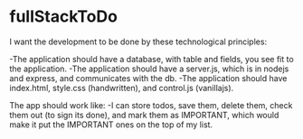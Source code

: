 # fullStackToDo

I want the development to be done by these technological principles:

-The application should have a database, with table and fields, you see fit to the application.
-The application should have a server.js, which is in nodejs and express, and communicates with the db.
-The application should have index.html, style.css (handwritten), and control.js (vanillajs).

The app should work like:
-I can store todos, save them, delete them, check them out (to sign its done), and mark them as IMPORTANT,
which would make it put the IMPORTANT ones on the top of my list.